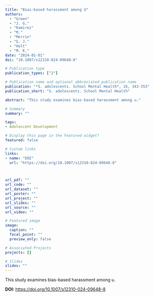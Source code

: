 ```yaml
---
title: "Bias-based harassment among U"
authors:
  - "Green"
  - "J. G."
  - "Ramirez"
  - "M."
  - "Merrin"
  - "G. J."
  - "Holt"
  - "M. K."
date: "2024-01-01"
doi: "10.1007/s12310-024-09648-8"

# Publication type
publication_types: ["2"]

# Publication name and optional abbreviated publication name
publication: "*S. adolescents. School Mental Health*, 16, 343-353"
publication_short: "S. adolescents. School Mental Health"

abstract: "This study examines bias-based harassment among u."

# Summary
summary: ""

tags:
- Adolescent Development

# Display this page in the Featured widget?
featured: false

# Custom links
links:
- name: "DOI"
  url: "https://doi.org/10.1007/s12310-024-09648-8"



url_pdf: ""
url_code: ""
url_dataset: ""
url_poster: ""
url_project: ""
url_slides: ""
url_source: ""
url_video: ""

# Featured image
image:
  caption: ""
  focal_point: ""
  preview_only: false

# Associated Projects
projects: []

# Slides
slides: ""
---
```


This study examines bias-based harassment among u.



**DOI:** https://doi.org/10.1007/s12310-024-09648-8

